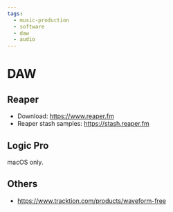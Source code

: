 ```yaml
---
tags:
  - music-production
  - software
  - daw
  - audio
---
```


# DAW

## Reaper

- Download: https://www.reaper.fm
- Reaper stash samples: https://stash.reaper.fm

## Logic Pro

macOS only.

## Others

- https://www.tracktion.com/products/waveform-free


